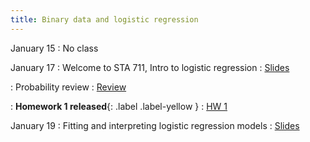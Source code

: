 ```yaml
---
title: Binary data and logistic regression
---
```


January 15
: No class

January 17
: Welcome to STA 711, Intro to logistic regression
  : [Slides](https://sta711-s24.github.io/slides/lecture_1.pdf)
  
: Probability review
  : [Review](https://sta711-s24.github.io/slides/review.pdf)

: **Homework 1 released**{: .label .label-yellow }
  : [HW 1](https://sta711-s24.github.io/homework/HW1.pdf)

January 19
: Fitting and interpreting logistic regression models
  : [Slides](https://sta711-s24.github.io/slides/lecture_2.pdf)
